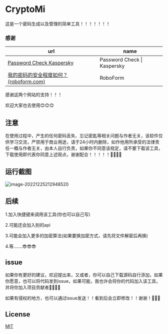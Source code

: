 # CryptoMi

这是一个密码生成以及管理的简单工具！！！！！！！

### 感谢

| url                                                          | name                        |
| ------------------------------------------------------------ | --------------------------- |
| [Password Check Kaspersky](https://password.kaspersky.com/)  | Password Check \| Kaspersky |
| [我的密码的安全程度如何？ (roboform.com)](https://www.roboform.com/cn/how-secure-is-my-password) | RoboForm                    |

感谢这两个网站的支持！！！

欢迎大家也去使用😊😊😊

## 注意

在使用过程中，产生的任何密码丢失、忘记密匙等相关问题与作者无关，该软件仅供学习交流，严禁用于商业用途，请于24小时内删除，如作他用所承受的法律责任一概与作者无关，由本人自行负责，如果你不同意该规定，请不要下载该工具，下载使用即代表你同意上述观点，谢谢配合！！！！！🎉🎉🎉🎉

## 运行截图

![image-20221225212948520](C:\Users\simple\AppData\Roaming\Typora\typora-user-images\image-20221225212948520.png)

## 后续

1.加入快捷键来调用该工具(你也可以自己写)

2.可能还会加入别的api

3.可能会加入更多的加密算法(如果要换加密方式，请先将文件解密后再换)

4.等.......😎😎😎

## issue

如果你有更好的建议，欢迎提出来，又或者，你可以自己下载源码自行添加，如果你愿意，也可以将代码发到issue，如果可能，我也许会将你的代码加入该工具，并将你加入项目贡献者🤔🤔🤔🤔

如果有侵权的地方，也可以通过issue发送！！看到后会立即修改！！谢谢！🙌🙌🙌

## License

[MIT](https://github.com/Technicalflight/CryptoMi/blob/main/LICENSE)
